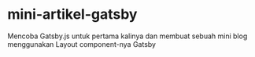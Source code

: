 # mini-artikel-gatsby
Mencoba Gatsby.js untuk pertama kalinya dan membuat sebuah mini blog menggunakan Layout component-nya Gatsby
